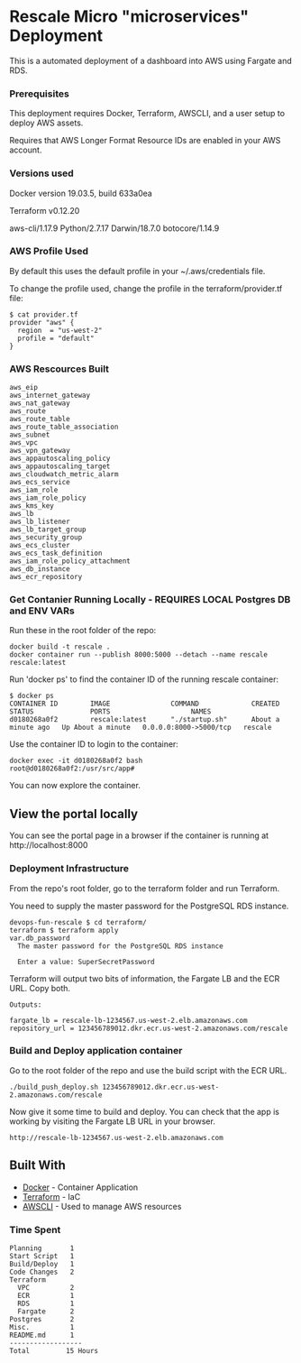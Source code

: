 # Rescale Micro "microservices" Deployment 

This is a automated deployment of a dashboard into AWS using Fargate and RDS.

### Prerequisites

This deployment requires Docker, Terraform, AWSCLI, and a user setup to deploy AWS assets.

Requires that AWS Longer Format Resource IDs are enabled in your AWS account.

### Versions used

Docker version 19.03.5, build 633a0ea

Terraform v0.12.20

aws-cli/1.17.9 Python/2.7.17 Darwin/18.7.0 botocore/1.14.9

### AWS Profile Used

By default this uses the default profile in your ~/.aws/credentials file.

To change the profile used, change the profile in the terraform/provider.tf file:

```
$ cat provider.tf
provider "aws" {
  region  = "us-west-2"
  profile = "default"
}
```

### AWS Rescources Built

```
aws_eip
aws_internet_gateway
aws_nat_gateway
aws_route
aws_route_table
aws_route_table_association
aws_subnet
aws_vpc
aws_vpn_gateway
aws_appautoscaling_policy
aws_appautoscaling_target
aws_cloudwatch_metric_alarm
aws_ecs_service
aws_iam_role
aws_iam_role_policy
aws_kms_key
aws_lb
aws_lb_listener
aws_lb_target_group
aws_security_group
aws_ecs_cluster
aws_ecs_task_definition
aws_iam_role_policy_attachment
aws_db_instance
aws_ecr_repository
```

### Get Contanier Running Locally - REQUIRES LOCAL Postgres DB and ENV VARs 

Run these in the root folder of the repo:

```
docker build -t rescale .
docker container run --publish 8000:5000 --detach --name rescale rescale:latest
```

Run 'docker ps' to find the container ID of the running rescale container:

```
$ docker ps
CONTAINER ID        IMAGE               COMMAND             CREATED              STATUS              PORTS                    NAMES
d0180268a0f2        rescale:latest      "./startup.sh"      About a minute ago   Up About a minute   0.0.0.0:8000->5000/tcp   rescale
```

Use the container ID to login to the container:

```
docker exec -it d0180268a0f2 bash
root@d0180268a0f2:/usr/src/app#
```

You can now explore the container.

## View the portal locally

You can see the portal page in a browser if the container is running at http://localhost:8000

### Deployment Infrastructure

From the repo's root folder, go to the terraform folder and run Terraform.

You need to supply the master password for the PostgreSQL RDS instance.

```
devops-fun-rescale $ cd terraform/
terraform $ terraform apply
var.db_password
  The master password for the PostgreSQL RDS instance

  Enter a value: SuperSecretPassword
```

Terraform will output two bits of information, the Fargate LB and the ECR URL. Copy both.

```
Outputs:

fargate_lb = rescale-lb-1234567.us-west-2.elb.amazonaws.com
repository_url = 123456789012.dkr.ecr.us-west-2.amazonaws.com/rescale
```

### Build and Deploy application container

Go to the root folder of the repo and use the build script with the ECR URL.

```
./build_push_deploy.sh 123456789012.dkr.ecr.us-west-2.amazonaws.com/rescale
```

Now give it some time to build and deploy. You can check that the app is working by visiting the Fargate LB URL in your browser.

```
http://rescale-lb-1234567.us-west-2.elb.amazonaws.com
```

## Built With

* [Docker](https://docs.docker.com/) - Container Application
* [Terraform](https://www.terraform.io/docs/index.html) - IaC
* [AWSCLI](https://aws.amazon.com/cli/) - Used to manage AWS resources

### Time Spent

```
Planning       1
Start Script   1
Build/Deploy   1
Code Changes   2
Terraform
  VPC          2
  ECR          1
  RDS          1
  Fargate      2
Postgres       2
Misc.          1
README.md      1
------------------
Total         15 Hours
```
